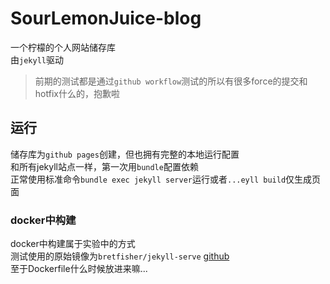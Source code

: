 # SourLemonJuice-blog

一个柠檬的个人网站储存库\
由`jekyll`驱动

> 前期的测试都是通过`github workflow`测试的所以有很多force的提交和hotfix什么的，抱歉啦

## 运行

储存库为`github pages`创建，但也拥有完整的本地运行配置\
和所有jekyll站点一样，第一次用`bundle`配置依赖\
正常使用标准命令`bundle exec jekyll server`运行或者`...eyll build`仅生成页面

### docker中构建

docker中构建属于实验中的方式\
测试使用的原始镜像为`bretfisher/jekyll-serve` [github](https://github.com/BretFisher/jekyll-serve)\
至于Dockerfile什么时候放进来嘛...
